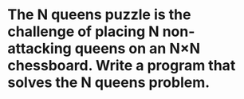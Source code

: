 # The N queens puzzle is the challenge of placing N non-attacking queens on an N×N chessboard. Write a program that solves the N queens problem.